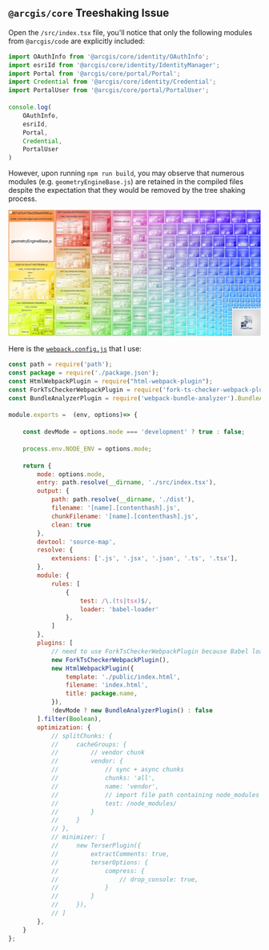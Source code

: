 ## `@arcgis/core` Treeshaking Issue

Open the `/src/index.tsx` file, you'll notice that only the following modules from `@arcgis/code` are explicitly included:

```js
import OAuthInfo from '@arcgis/core/identity/OAuthInfo';
import esriId from '@arcgis/core/identity/IdentityManager';
import Portal from '@arcgis/core/portal/Portal';
import Credential from '@arcgis/core/identity/Credential';
import PortalUser from '@arcgis/core/portal/PortalUser';

console.log(
    OAuthInfo,
    esriId,
    Portal,
    Credential,
    PortalUser
)
```

However, upon running `npm run build`, you may observe that numerous modules (e.g. `geometryEngineBase.js`) are retained in the compiled files despite the expectation that they would be removed by the tree shaking process.

![screenshot](./screenshot.JPG)

Here is the [`webpack.config.js`](./webpack.config.js) that I use:

```js
const path = require('path');
const package = require('./package.json');
const HtmlWebpackPlugin = require("html-webpack-plugin");
const ForkTsCheckerWebpackPlugin = require('fork-ts-checker-webpack-plugin');
const BundleAnalyzerPlugin = require('webpack-bundle-analyzer').BundleAnalyzerPlugin;

module.exports =  (env, options)=> {

    const devMode = options.mode === 'development' ? true : false;

    process.env.NODE_ENV = options.mode;

    return {
        mode: options.mode,
        entry: path.resolve(__dirname, './src/index.tsx'),
        output: {
            path: path.resolve(__dirname, './dist'),
            filename: '[name].[contenthash].js',
            chunkFilename: '[name].[contenthash].js',
            clean: true
        },
        devtool: 'source-map',
        resolve: {
            extensions: ['.js', '.jsx', '.json', '.ts', '.tsx'],
        },
        module: {
            rules: [
                {
                    test: /\.(ts|tsx)$/,
                    loader: 'babel-loader'
                },
            ]
        },
        plugins: [
            // need to use ForkTsCheckerWebpackPlugin because Babel loader ignores the compilation errors for Typescript
            new ForkTsCheckerWebpackPlugin(),
            new HtmlWebpackPlugin({
                template: './public/index.html',
                filename: 'index.html',
                title: package.name,
            }),
            !devMode ? new BundleAnalyzerPlugin() : false
        ].filter(Boolean),
        optimization: {
            // splitChunks: {
            //     cacheGroups: {
            //         // vendor chunk
            //         vendor: {
            //             // sync + async chunks
            //             chunks: 'all',
            //             name: 'vendor',
            //             // import file path containing node_modules
            //             test: /node_modules/
            //         }
            //     }
            // },
            // minimizer: [
            //     new TerserPlugin({
            //         extractComments: true,
            //         terserOptions: {
            //             compress: {
            //                 // drop_console: true,
            //             }
            //         }
            //     }), 
            // ]
        },
    }
};
```